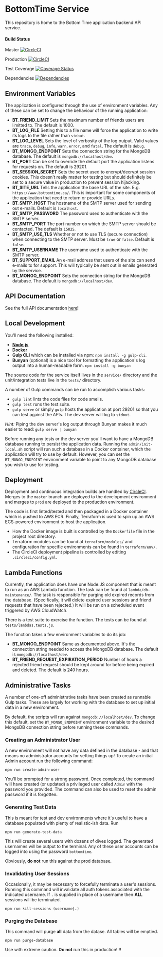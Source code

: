 # BottomTime Service
This repository is home to the Bottom Time application backend API service.

#### Build Status
Master [![CircleCI](https://circleci.com/gh/ChrisCarleton/BottomTime-Core/tree/master.svg?style=svg&circle-token=b4c86baca538392eeb5676fd14ef920f2cc44857)](https://circleci.com/gh/ChrisCarleton/BottomTime-Core/tree/master)

Production [![CircleCI](https://circleci.com/gh/ChrisCarleton/BottomTime-Core/tree/prod.svg?style=svg&circle-token=b4c86baca538392eeb5676fd14ef920f2cc44857)](https://circleci.com/gh/ChrisCarleton/BottomTime-Core/tree/prod)

Test Coverage [![Coverage Status](https://coveralls.io/repos/github/ChrisCarleton/BottomTime-Core/badge.svg?branch=master)](https://coveralls.io/github/ChrisCarleton/BottomTime-Core?branch=master)

Dependencies [![Dependencies](https://david-dm.org/ChrisCarleton/BottomTime-Core.svg)](https://david-dm.org/ChrisCarleton/BottomTime-Core)

## Environment Variables
The application is configured through the use of environment variables. Any of these can be set to change
the behaviour of the running application:

* **BT_FRIEND_LIMIT** Sets the maximum number of friends users are limitted to. The default is 1000.
* **BT_LOG_FILE** Setting this to a file name will force the application to write its logs to the file
rather than `stdout`.
* **BT_LOG_LEVEL** Sets the level of verbosity of the log output. Valid values are `trace`, `debug`, `info`,
`warn`, `error`, and `fatal`. The default is `debug`.
* **BT_MONGO_ENDPOINT** Sets the connection string for the MongoDB database. The default is
`mongodb://localhost/dev`.
* **BT_PORT** Can be set to override the default port the application listens for requests on. The default
is 29201.
* **BT_SESSION_SECRET** Sets the secret used to encrypt/decrypt session cookies. This doesn't really matter
for testing but should definitely be set to a secure value in production to prevent session hijacking.
* **BT_SITE_URL** Tells the application the base URL of the site. E.g. `https://www.bottomtime.ca/`. This
is important for some components of the application that need to return or provide URLs.
* **BT_SMTP_HOST** The hostname of the SMTP server used for sending out e-mails. Default is `localhost`.
* **BT_SMTP_PASSWORD** The password used to authenticate with the SMTP server.
* **BT_SMTP_PORT** The port number on which the SMTP server should be contacted. The default is `15025`.
* **BT_SMTP_USE_TLS** Whether or not to use TLS (secure connection) when connecting to the SMTP server.
Must be `true` or `false`. Default is `false`.
* **BT_SMTP_USERNAME** The username used to authenticate with the SMTP server.
* **BT_SUPPORT_EMAIL** An e-mail address that users of the site can send e-mails to for support. This will
typically be sent out in emails generated by the service.
* **BT_MONGO_ENDPOINT** Sets the connection string for the MongoDB database. The default is
`mongodb://localhost/dev`.

## API Documentation
See the full API documentation [here](docs/API.md)!

## Local Development
You'll need the following installed:

* **[Node.js](https://nodejs.org/en/download/)**
* **[Docker](https://www.docker.com/)**
* **Gulp CLI** which can be installed via npm: `npm install -g gulp-cli`.
* **Bunyan** (optional) is a nice tool for formatting the application's log output into a human-readable
form. `npm install -g bunyan`

The source code for the service itself lives in the `service/` directory and the unit/integration tests live
in the `tests/` directory.

A number of Gulp commands can be run to accomplish various tasks:
* `gulp lint` lints the code files for code smells.
* `gulp test` runs the test suite.
* `gulp serve` or simply `gulp` hosts the application at port 29201 so that you can test against the APIs.
The dev server will log to `stdout`.

*Hint:* Piping the dev server's log output through Bunyan makes it much easier to read:
`gulp serve | bunyan`

Before running any tests or the dev server you'll want to have a MongoDB database running to persist the
application data. Running the `admin/init-local.sh` script will run such a database in a Docker container,
which the application will try to use by default. However, you can set the `BT_MONGO_ENDPOINT` environment
variable to point to any MongoDB database you wish to use for testing.

## Deployment
Deployment and continuous integration builds are handled by
[CircleCI](https://circleci.com/gh/ChrisCarleton/BottomTime-Core). Merges to the `master` branch
are deployed to the development environment and merges to `prod` are deployed to the production environment.

The code is first linted/tested and then packaged in a Docker container which is pushed to AWS ECR. Finally,
Terraform is used to spin up an AWS ECS-powered environment to host the application.

* How the Docker image is built is controlled by the `Dockerfile` file in the project root directory.
* Terraform modules can be found at `terraform/modules/` and configuration for specific environments can be
found in `terraform/env/`.
* The CircleCI deployment pipeline is controlled by editing `.circleci/config.yml`.

## Lambda Functions
Currently, the application does have one Node.JS component that is meant to run as an AWS Lambda function.
The task can be found at `lambda/db-maintenance/`. The task is responsible for purging old expired records
from the database. (Specifically, it will delete expired user sessions and friend requests that have been
rejected.) It will be run on a scheduled event triggered by AWS CloudWatch.

There is a test suite to exercise the function. The tests can be found at `tests/lambdas.tests.js`.

The function takes a few environment variables to do its job:
* **BT_MONGO_ENDPOINT** Same as documented above. It's the connection string needed to access the MongoDB
database. The default is `mongodb://localhost/dev`.
* **BT_FRIEND_REQUEST_EXPIRATION_PERIOD** Number of hours a rejected friend request should be kept around
for before being expired and deleted. The default is 240 hours.

## Administrative Tasks
A number of one-off administrative tasks have been created as runnable Gulp tasks. These are largely for
working with the database to set up initial data in a new environment.

By default, the scripts will run against `mongodb://localhost/dev`. To change this default, set the
`BT_MONGO_ENDPOINT` environment variable to the desired MongoDB connection string before running these
commands.

### Creating an Administrator User
A new environment will not have any data defined in the database - and that means no administrator accounts
for setting things up! To create an initial Admin account run the following command:

```
npm run create-admin-user
```

You'll be prompted for a strong password. Once completed, the command will have created (or updated) a
privileged user called `Admin` with the password you provided. The command can also be used to reset the
admin password if it is forgotten.

### Generating Test Data
This is meant for test and dev environments where it's useful to have a database populated with plenty of
realistic-ish data. Run

```
npm run generate-test-data
```

This will create several users with dozens of dives logged. The generated usernames will be output to
the terminal. Any of these user accounts can be logged into using the password `bottomtime`.

Obviously, **do not** run this against the prod database.

### Invalidating User Sessions
Occasionally, it may be necessary to forcefully terminate a user's sessions. Running this command will
invalidate all auth tokens associated with the indicated username. If `.` is supplied in place of a username
then **ALL** sessions will be terminated.

```
npm run kill-sessions (username|.)
```

### Purging the Database
This command will purge **all** data from the datase. All tables will be emptied.

```
npm run purge-database
```

Use with extreme caution. **Do not** run this in production!!!!
